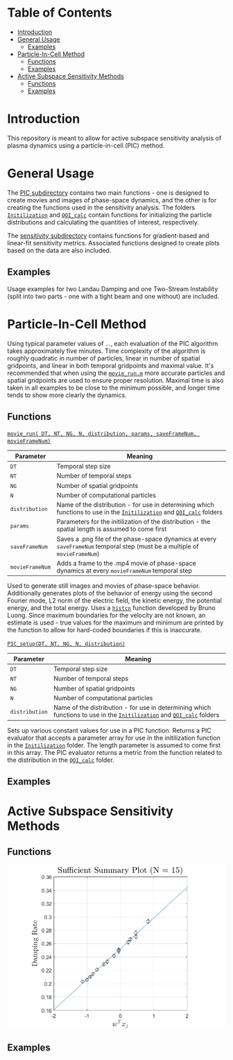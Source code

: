 # Table of Contents

- [Introduction](#Introduction)
- [General Usage](#general-usage)
	- [Examples](#examples)
- [Particle-In-Cell Method](#particle-in-cell-method)
	- [Functions](#functions)
	- [Examples](#examples-1)
- [Active Subspace Sensitivity Methods](#active-subspace-sensitivity-methods)
	- [Functions](#functions-1)
	- [Examples](#examples-2)

# Introduction

This repository is meant to allow for active subspace sensitivity analysis of plasma dynamics using a particle-in-cell (PIC) method.

# General Usage

The [PIC subdirectory](/+PIC) contains two main functions - one is designed to create movies and images of phase-space dynamics, and the other is for creating the functions used in the sensitivity analysis.  The folders [`Initilization`](/+PIC/Initilization) and [`QOI_calc`](/+PIC/QOI_calc) contain functions for initializing the particle distributions and calculating the quantities of interest, respectively.

The [sensitivity subdirectory](/+Sensitivity) contains functions for gradient-based and linear-fit sensitivity metrics.  Associated functions designed to create plots based on the data are also included.

## Examples

Usage examples for two Landau Damping and one Two-Stream Instability (split into two parts - one with a tight beam and one without) are included.

# Particle-In-Cell Method

Using typical parameter values of ..., each evaluation of the PIC algorithm takes approximately five minutes.  Time complexity of the algorithm is roughly quadratic in number of particles, linear in number of spatial gridpoints, and linear in both temporal gridpoints and maximal value.  It's recommended that when using the [`movie_run.m`](/+PIC/movie_run.m) more accurate particles and spatial gridpoints are used to ensure proper resolution.  Maximal time is also taken in all examples to be close to the minimum possible, and longer time tends to show more clearly the dynamics.

## Functions

[`movie_run( DT, NT, NG, N, distribution, params, saveFrameNum, movieFrameNum)`](/+PIC/movie_run.m)

| Parameter | Meaning |
| ---- | ---- |
| `DT` | Temporal step size |
| `NT` | Number of temporal steps |
| `NG` | Number of spatial gridpoints |
| `N` | Number of computational particles |
| `distribution` | Name of the distribution - for use in determining which functions to use in the [`Initilization`](/+PIC/Initilization) and [`QOI_calc`](/+PIC/QOI_calc) folders |
| `params` | Parameters for the initilization of the distribution - the spatial length is assumed to come first |
| `saveFrameNum` | Saves a .png file of the phase-space dynamics at every `saveFrameNum` temporal step (must be a multiple of `movieFrameNum`) |
| `movieFrameNum` | Adds a frame to the .mp4 movie of phase-space dynamics at every `movieFrameNum` temporal step |

Used to generate still images and movies of phase-space behavior.  Additionally generates plots of the behavior of energy using the second Fourier mode, L2 norm of the electric field, the kinetic energy, the potential energy, and the total energy.  Uses a [`histcn`](https://www.mathworks.com/matlabcentral/fileexchange/23897-n-dimensional-histogram#license_modal) function developed by Bruno Luong.  Since maximum boundaries for the velocity are not known, an estimate is used - true values for the maximum and minimum are printed by the function to allow for hard-coded boundaries if this is inaccurate.


[`PIC_setup(DT, NT, NG, N, distribution)`](/+PIC/PIC_setup.m)

| Parameter | Meaning |
| ---- | ---- |
| `DT` | Temporal step size |
| `NT` | Number of temporal steps |
| `NG` | Number of spatial gridpoints |
| `N` | Number of computational particles |
| `distribution` | Name of the distribution - for use in determining which functions to use in the [`Initilization`](/+PIC/Initilization) and [`QOI_calc`](/+PIC/QOI_calc) folders |

Sets up various constant values for use in a PIC function.  Returns a PIC evaluator that accepts a parameter array for use in the initilization function in the [`Initilization`](/+PIC/Initilization) folder.  The length parameter is assumed to come first in this array.  The PIC evaluator returns a metric from the function related to the distribution in the [`QOI_calc`](/+PIC/QOI_calc) folder.



## Examples

# Active Subspace Sensitivity Methods

## Functions

![Image of the sufficient summary plot for the Maxwell distribution](/Landau_Maxwell/Results_LF_A0.5/SSP.png?raw=true "SSP")
<!--- can use a branch with the examples to not clutter the main directory --->
<!--- also potentially try embedding movies? --->

## Examples